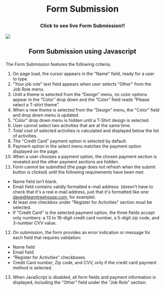   <h1><b><p align="center">Form Submission</p></b></h1>


<h3><b><p align="center">Click to see live Form Submission!!</p></b></h3>
<a target="_blank" href=http://www.submissionform.sarahshelley.x10host.com/><img src="https://github.com/sargef/form-submission/blob/master/pictures/form.JPG"></a>

<h2><b><p align="center">Form Submission using Javascript</p></b></h2>

The Form Submission features the following criteria;

1. On page load, the cursor appears in the "Name" field, ready for a user to type.
2. "Your job role" text field appears when user selects "Other" from the Job Role menu.
3. Until a theme is selected from the “Design” menu, no color options appear in the “Color” drop down and the “Color” field reads “Please select a T-shirt theme”.
4. When a new theme is selected from the "Design" menu, the "Color" field and drop down menu is updated.
5. “Color” drop down menu is hidden until a T-Shirt design is selected.
6. User cannot select two activities that are at the same time.
7. Total cost of selected activities is calculated and displayed below the list of activities.
8. The "Credit Card" payment option is selected by default.
9. Payment option in the select menu matches the payment option displayed on the page.
10. When a user chooses a payment option, the chosen payment section is revealed and the other payment sections are hidden.
11. Form cannot be submitted (the page does not refresh when the submit button is clicked) until the following requirements have been met:
* Name field isn’t blank.
* Email field contains validly formatted e-mail address: (doesn’t have to check that it's a real e-mail address, just that it's formatted like one: dave@teamtreehouse.com, for example).
* At least one checkbox under "Register for Activities" section must be selected.
* If "Credit Card" is the selected payment option, the three fields accept only numbers: a 13 to 16-digit credit card number, a 5-digit zip code, and 3-number CVV value.
12. On submission, the form provides an error indication or message for each field that requires validation:
* Name field
* Email field
* “Register for Activities” checkboxes
* Credit Card number, Zip code, and CVV, only if the credit card payment method is selected. 
13. When JavaScript is disabled, all form fields and payment information is displayed, including the "Other" field under the "Job Role" section.

